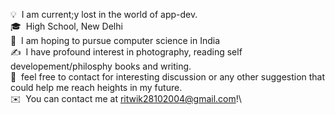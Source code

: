 






<!-- ## 👋 &nbsp;Namaste! I'm Ritwik -->



💡   &nbsp;I am current;y lost in the world of app-dev.\
🎓   &nbsp;High School, New Delhi\
🌱   &nbsp;I am hoping to pursue computer science in India\
✍️   &nbsp;I have profound interest in photography, reading self developement/philosphy books and writing.\
💬   &nbsp;feel free to contact for interesting discussion or any other suggestion that could help me reach heights in my future.\
✉️   &nbsp;You can contact me at ritwik28102004@gmail.com!\

